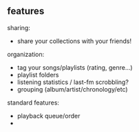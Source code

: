 features
--

sharing:
 - share your collections with your friends!

organization:
 - tag your songs/playlists (rating, genre...)
 - playlist folders
 - listening statistics / last-fm scrobbling?
 - grouping (album/artist/chronology/etc)

standard features:
 - playback queue/order
 - 

